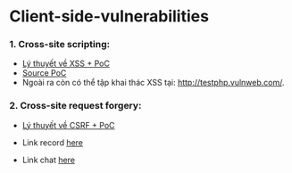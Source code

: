# Client-side-vulnerabilities

### 1. Cross-site scripting:

- [Lý thuyết về XSS + PoC](https://github.com/FPTU-Ethical-Hackers-Club/Client-side-vulnerabilities/blob/main/XSS/README.md)
- [Source PoC](https://github.com/FPTU-Ethical-Hackers-Club/Client-side-vulnerabilities/tree/main/XSS/source)
- Ngoài ra còn có thể tập khai thác XSS tại: http://testphp.vulnweb.com/.

### 2. Cross-site request forgery:

- [Lý thuyết về CSRF + PoC]()

- Link record [here](https://drive.google.com/file/d/1zvkcPzNvdb68uPmKCvnDA1j-_GOHHUKr/view?usp=sharing)
- Link chat [here](https://docs.google.com/document/d/1VMCsPo8fnCTK87WHKNNkbvJEMnEItqf7qQezfS5WA1Y/edit?usp=sharing)

